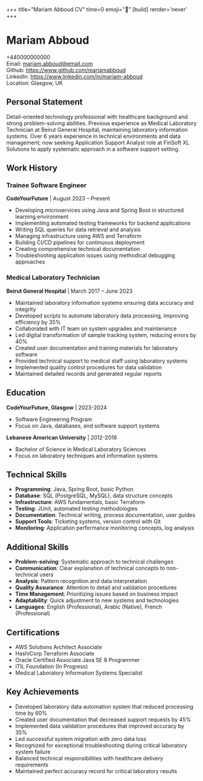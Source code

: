 +++
title="Mariam Abboud CV" 
time=0 
emoji="📄" 
[build]
render='never'
+++

# Mariam Abboud

+440000000000  
Email: mariam.abboud@email.com  
Github: https://www.github.com/mariamabboud  
LinkedIn: https://www.linkedin.com/in/mariam-abboud  
Location: Glasgow, UK

## Personal Statement

Detail-oriented technology professional with healthcare background and strong problem-solving abilities. Previous experience as Medical Laboratory Technician at Beirut General Hospital, maintaining laboratory information systems. Over 6 years experience in technical environments and data management; now seeking Application Support Analyst role at FinSoft XL Solutions to apply systematic approach in a software support setting.

## Work History

### Trainee Software Engineer

**CodeYourFuture** | August 2023 – Present

- Developing microservices using Java and Spring Boot in structured learning environment
- Implementing automated testing frameworks for backend applications
- Writing SQL queries for data retrieval and analysis
- Managing infrastructure using AWS and Terraform
- Building CI/CD pipelines for continuous deployment
- Creating comprehensive technical documentation
- Troubleshooting application issues using methodical debugging approaches

### Medical Laboratory Technician

**Beirut General Hospital** | March 2017 – June 2023

- Maintained laboratory information systems ensuring data accuracy and integrity
- Developed scripts to automate laboratory data processing, improving efficiency by 35%
- Collaborated with IT team on system upgrades and maintenance
- Led digital transformation of sample tracking system, reducing errors by 40%
- Created user documentation and training materials for laboratory software
- Provided technical support to medical staff using laboratory systems
- Implemented quality control procedures for data validation
- Maintained detailed records and generated regular reports

## Education

**CodeYourFuture, Glasgow** | 2023-2024

- Software Engineering Program
- Focus on Java, databases, and software support systems

**Lebanese American University** | 2012-2016

- Bachelor of Science in Medical Laboratory Sciences
- Focus on laboratory techniques and information systems

## Technical Skills

- **Programming**: Java, Spring Boot, basic Python
- **Database**: SQL (PostgreSQL, MySQL), data structure concepts
- **Infrastructure**: AWS fundamentals, basic Terraform
- **Testing**: JUnit, automated testing methodologies
- **Documentation**: Technical writing, process documentation, user guides
- **Support Tools**: Ticketing systems, version control with Git
- **Monitoring**: Application performance monitoring concepts, log analysis

## Additional Skills

- **Problem-solving**: Systematic approach to technical challenges
- **Communication**: Clear explanation of technical concepts to non-technical users
- **Analysis**: Pattern recognition and data interpretation
- **Quality Assurance**: Attention to detail and validation procedures
- **Time Management**: Prioritizing issues based on business impact
- **Adaptability**: Quick adjustment to new systems and technologies
- **Languages**: English (Professional), Arabic (Native), French (Professional)

## Certifications

- AWS Solutions Architect Associate
- HashiCorp Terraform Associate
- Oracle Certified Associate Java SE 8 Programmer
- ITIL Foundation (In Progress)
- Medical Laboratory Information Systems Specialist

## Key Achievements

- Developed laboratory data automation system that reduced processing time by 60%
- Created user documentation that decreased support requests by 45%
- Implemented data validation procedures that improved accuracy by 35%
- Led successful system migration with zero data loss
- Recognized for exceptional troubleshooting during critical laboratory system failure
- Balanced technical responsibilities with healthcare delivery requirements
- Maintained perfect accuracy record for critical laboratory results
